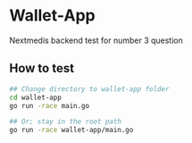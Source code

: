 # Wallet-App

Nextmedis backend test for number 3 question

## How to test
```bash
## Change directory to wallet-app folder
cd wallet-app
go run -race main.go

## Or; stay in the root path
go run -race wallet-app/main.go
```
